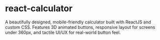 # react-calculator
A beautifully designed, mobile-friendly calculator built with ReactJS and custom CSS. Features 3D animated buttons, responsive layout for screens under 360px, and tactile UI/UX for real-world button feel.
